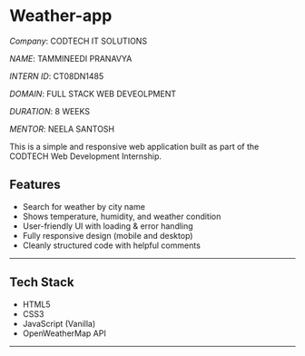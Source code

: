 # Weather-app
*Company*: CODTECH IT SOLUTIONS

*NAME*: TAMMINEEDI PRANAVYA

*INTERN ID*: CT08DN1485

*DOMAIN*: FULL STACK WEB DEVEOLPMENT

*DURATION*: 8 WEEKS

*MENTOR*: NEELA SANTOSH

This is a simple and responsive web application built as part of the CODTECH Web Development Internship.  

## Features

- Search for weather by city name
- Shows temperature, humidity, and weather condition
- User-friendly UI with loading & error handling
- Fully responsive design (mobile and desktop)
- Cleanly structured code with helpful comments

---

## Tech Stack

- HTML5
- CSS3
- JavaScript (Vanilla)
- OpenWeatherMap API

---



